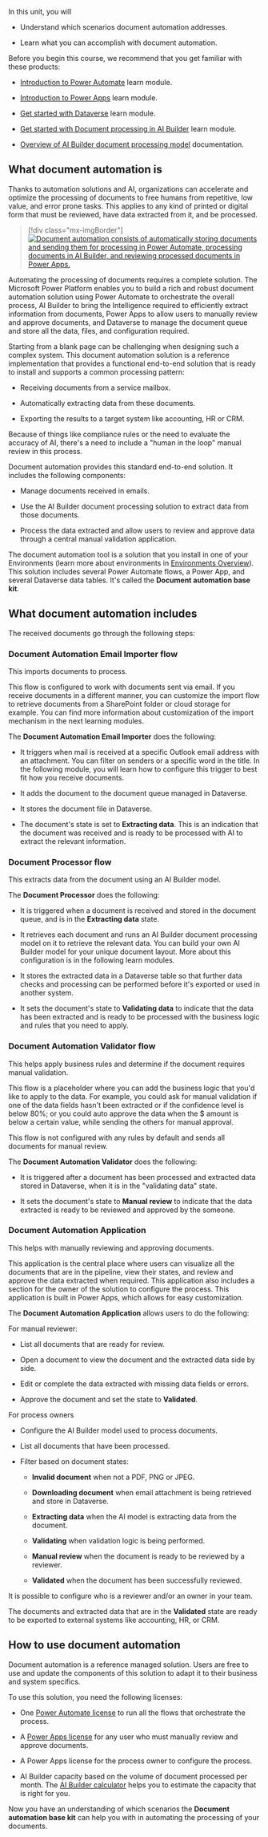 In this unit, you will

- Understand which scenarios document automation addresses.

- Learn what you can accomplish with document automation.

Before you begin this course, we recommend that you get familiar with these products:

- [Introduction to Power Automate](/training/modules/introduction-power-automate/?azure-portal=true) learn module.

- [Introduction to Power Apps](/training/modules/introduction-power-apps/?azure-portal=true) learn module.

- [Get started with Dataverse](/training/modules/get-started-with-powerapps-common-data-service/?azure-portal=true) learn module.

- [Get started with Document processing in AI Builder](/training/modules/get-started-with-form-processing/?azure-portal=true) learn module.

- [Overview of AI Builder document processing model](/ai-builder/form-processing-model-overview/?azure-portal=true) documentation.

## What document automation is

Thanks to automation solutions and AI, organizations can accelerate and optimize the processing of documents to free humans from repetitive, low value, and error prone tasks. This applies to any kind of printed or digital form that must be reviewed, have data extracted from it, and be processed.

> [!div class="mx-imgBorder"]
> [![Document automation consists of automatically storing documents and sending them for processing in Power Automate, processing documents in AI Builder, and reviewing processed documents in Power Apps.](../media/1-document-automation.png)](../media/1-document-automation.png#lightbox)

Automating the processing of documents requires a complete solution. The Microsoft Power Platform enables you to build a rich and robust document automation solution using Power Automate to orchestrate the overall process, AI Builder to bring the Intelligence required to efficiently extract information from documents, Power Apps to allow users to manually review and approve documents, and Dataverse to manage the document queue and store all the data, files, and configuration required.

Starting from a blank page can be challenging when designing such a complex system. This document automation solution is a reference implementation that provides a functional end-to-end solution that is ready to install and supports a common processing pattern: 

- Receiving documents from a service mailbox.

- Automatically extracting data from these documents.

- Exporting the results to a target system like accounting, HR or CRM.

Because of things like compliance rules or the need to evaluate the accuracy of AI, there's a need to include a "human in the loop" manual review in this process.

Document automation provides this standard end-to-end solution. It includes the following components:

- Manage documents received in emails.

- Use the AI Builder document processing solution to extract data from those documents.

- Process the data extracted and allow users to review and approve data through a central manual validation application.

The document automation tool is a solution that you install in one of your Environments (learn more about environments in [Environments Overview](/power-platform/admin/environments-overview/?azure-portal=true)). This solution includes several Power Automate flows, a Power App, and several Dataverse data tables. It's called the **Document automation base kit**.

## What document automation includes

The received documents go through the following steps:

### Document Automation Email Importer flow

This imports documents to process.

This flow is configured to work with documents sent via email. If you receive documents in a different manner, you can customize the import flow to retrieve documents from a SharePoint folder or cloud storage for example. You can find more information about customization of the import mechanism in the next learning modules.

The **Document Automation Email Importer** does the following:

  - It triggers when mail is received at a specific Outlook email address with an attachment. You can filter on senders or a specific word in the title. In the following module, you will learn how to configure this trigger to best fit how you receive documents.

  - It adds the document to the document queue managed in Dataverse.

  - It stores the document file in Dataverse.

  - The document's state is set to **Extracting data**. This is an indication that the document was received and is ready to be processed with AI to extract the relevant information.

### Document Processor flow

This extracts data from the document using an AI Builder model.

The **Document Processor** does the following:

  - It is triggered when a document is received and stored in the document queue, and is in the **Extracting data** state.

  - It retrieves each document and runs an AI Builder document processing model on it to retrieve the relevant data. You can build your own AI Builder model for your unique document layout. More about this configuration is in the following learn modules.

  - It stores the extracted data in a Dataverse table so that further data checks and processing can be performed before it's exported or used in another system.

  - It sets the document's state to **Validating data** to indicate that the data has been extracted and is ready to be processed with the business logic and rules that you need to apply.

### Document Automation Validator flow

This helps apply business rules and determine if the document requires manual validation.

This flow is a placeholder where you can add the business logic that you'd like to apply to the data. For example, you could ask for manual validation if one of the data fields hasn't been extracted or if the confidence level is below 80%; or you could auto approve the data when the \$ amount is below a certain value, while sending the others for manual approval.

This flow is not configured with any rules by default and sends all documents for manual review.

The **Document Automation Validator** does the following:

  - It is triggered after a document has been processed and extracted data stored in Dataverse, when it is in the "validating data" state.

  - It sets the document's state to **Manual review** to indicate that the data extracted is ready to be reviewed and approved by the someone.

### Document Automation Application

This helps with manually reviewing and approving documents.

This application is the central place where users can visualize all the documents that are in the pipeline, view their states, and review and approve the data extracted when required. This application also includes a section for the owner of the solution to configure the process. This application is built in Power Apps, which allows for easy customization.

The **Document Automation Application** allows users to do the following:

For manual reviewer:

  - List all documents that are ready for review.

  - Open a document to view the document and the extracted data side by side.

  - Edit or complete the data extracted with missing data fields or errors.

  - Approve the document and set the state to **Validated**.

For process owners

  - Configure the AI Builder model used to process documents.

  - List all documents that have been processed.

  - Filter based on document states:

    - **Invalid document** when not a PDF, PNG or JPEG.

    - **Downloading document** when email attachment is being retrieved and store in Dataverse.

    - **Extracting data** when the AI model is extracting data from the document.

    - **Validating** when validation logic is being performed.

    - **Manual review** when the document is ready to be reviewed by a reviewer.

    - **Validated** when the document has been successfully reviewed.

It is possible to configure who is a reviewer and/or an owner in your team.

The documents and extracted data that are in the **Validated** state are ready to be exported to external systems like accounting, HR, or CRM.

## How to use document automation

Document automation is a reference managed solution. Users are free to use and update the components of this solution to adapt it to their business and system specifics.

To use this solution, you need the following licenses:

- One [Power Automate license](/power-platform/admin/pricing-billing-skus/?azure-portal=true) to run all the flows that orchestrate the process.

- A [Power Apps license](/power-platform/admin/pricing-billing-skus/?azure-portal=true) for any user who must manually review and approve documents.

- A Power Apps license for the process owner to configure the process.

- AI Builder capacity based on the volume of document processed per month. The [AI Builder calculator](https://flow.microsoft.com/ai-builder-calculator/) helps you to estimate the capacity that is right for you.

Now you have an understanding of which scenarios the **Document automation base kit** can help you with in automating the processing of your documents.
